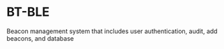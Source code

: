 # BT-BLE
Beacon management system that includes user authentication, audit, add beacons, and database
